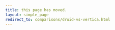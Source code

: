 ```yaml
---
title: this page has moved.
layout: simple_page
redirect_to: comparisons/druid-vs-vertica.html
---
```

